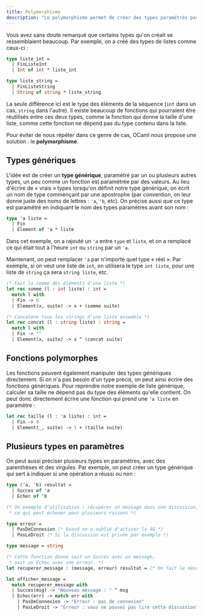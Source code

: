```yaml
---
title: Polymorphisme
description: "Le polymorphisme permet de créer des types paramétrés par d'autres types. Ce chapitre explique comment l'utiliser en OCaml."
---
```


Vous avez sans doute remarqué que certains types qu'on créait se ressemblaient beaucoup.
Par exemple, on a créé des types de listes comme ceux-ci :

```ocaml
type liste_int =
  | FinListeInt
  | Int of int * liste_int

type liste_string =
  | FinListeString
  | String of string * liste_string
```

La seule différence ici est le type des éléments de la séquence (`int` dans un cas, `string` dans l'autre).
Il existe beaucoup de fonctions qui pourraient être réutilisés entre ces deux types, comme la fonction
qui donne la taille d'une liste, comme cette fonction ne dépend pas du type contenu dans la liste.

Pour éviter de nous répéter dans ce genre de cas, OCaml nous propose une solution : le **polymorphisme**.

## Types génériques

L'idée est de créer un **type générique**, paramétré par un ou plusieurs autres types, un peu comme un fonction
est paramétrée par des valeurs. Au lieu d'écrire de « vrais » types lorsqu'on définit notre type générique,
on écrit un nom de type commençant par une apostrophe (par convention, on leur donne juste des noms de lettres : `'a`, `'b`, etc).
On précise aussi que ce type est paramétré en indiquant le nom des types paramètres avant son nom :

```ocaml
type 'a liste =
  | Fin
  | Element of 'a * liste
```

Dans cet exemple, on a rajouté un `'a` entre `type` et `liste`, et on a remplacé ce qui était tout à l'heure
`int` ou `string` par un `'a`.

Maintenant, on peut remplacer `'a` par n'importe quel type « réel ». Par exemple, si on veut une liste
de `int`, on utilisera le type `int liste`, pour une liste de `string` ça sera `string liste`, etc.

```ocaml
(* Fait la somme des éléments d'une liste *)
let rec somme (l : int liste) : int =
  match l with
  | Fin -> 0
  | Element(x, suite) -> x + (somme suite)

(* Concatène tous les strings d'une liste ensemble *)
let rec concat (l : string liste) : string =
  match l with
  | Fin -> ""
  | Element(x, suite) -> x ^ (concat suite)
```

## Fonctions polymorphes

Les fonctions peuvent également manipuler des types génériques directement. Si on n'a pas besoin d'un type
précis, on peut ainsi écrire des fonctions génériques. Pour reprendre notre exemple de liste générique,
calculer sa taille ne dépend pas du type des éléments qu'elle contient. On peut donc directement
écrire une fonction qui prend une `'a liste` en paramètre :

```ocaml
let rec taille (l : 'a liste) : int =
  | Fin -> 0
  | Element(_, suite) -> 1 + (taille suite)
```

## Plusieurs types en paramètres

On peut aussi préciser plusieurs types en paramètres, avec des parenthèses et des virgules.
Par exemple, on peut créer un type générique qui sert à indiquer si une opération a réussi ou non :

```ocaml
type ('a, 'b) resultat =
  | Succes of 'a
  | Echec of 'b

(* Un exemple d'utilisation : récupérer un message dans une discussion,
 * ce qui peut échouer pour plusieurs raisons *)

type erreur =
  | PasDeConnexion (* Quand on a oublié d'activer la 4G *)
  | PasLeDroit (* Si la discussion est privée par exemple *)

type message = string

(* Cette fonction donne soit un Succes avec un message,
 * soit un Echec avec une erreur. *)
let recuperer_message : (message, erreur) resultat = (* On fait le nécéssaire pour récupérer le message… *)

let afficher_message =
  match recuperer_message with
  | Succes(msg) -> "Nouveau message : " ^ msg
  | Echec(err) -> match err with
    | PasDeConnexion -> "Erreur : pas de connexion"
    | PasLeDroit -> "Erreur : vous ne pouvez pas lire cette discussion"
```

